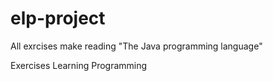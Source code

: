 elp-project
===========

All exrcises make reading "The Java programming language"

Exercises Learning Programming
